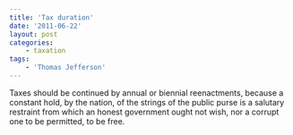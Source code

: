 ```yaml
---
title: 'Tax duration'
date: '2011-06-22'
layout: post
categories:
    - taxation
tags:
    - 'Thomas Jefferson'
---
```


Taxes should be continued by annual or biennial reenactments, because a constant hold, by the nation, of the strings of the public purse is a salutary restraint from which an honest government ought not wish, nor a corrupt one to be permitted, to be free.